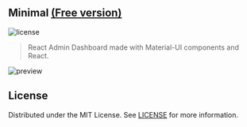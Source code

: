 ## Minimal [(Free version)](https://minimal-kit-react.vercel.app/)

![license](https://img.shields.io/badge/license-MIT-blue.svg)

> React Admin Dashboard made with Material-UI components and React.

![preview](public/assets/preview.jpg)


## License

Distributed under the MIT License. See [LICENSE](https://github.com/minimal-ui-kit/minimal.free/blob/main/LICENSE.md) for more information.


